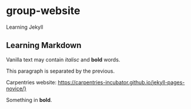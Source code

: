 # group-website
Learning Jekyll

## Learning Markdown

Vanilla text may contain *italisc* and **bold** words.

This paragraph is separated by the previous. 

Carpentries website: https://carpentries-incubator.github.io/jekyll-pages-novice/}


Something in **bold**.
